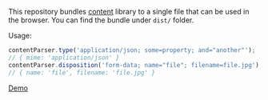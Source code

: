 This repository bundles [content](https://www.npmjs.com/package/content) library to a single file that can be used in the browser. You can find the bundle under `dist/` folder.

Usage:

```js
contentParser.type('application/json; some=property; and="another"');
// { mime: 'application/json' }
contentParser.disposition('form-data; name="file"; filename=file.jpg');
// { name: 'file', filename: 'file.jpg' }
```

[Demo](https://jsbin.com/wiwerawoxu/edit?html,js,console)
